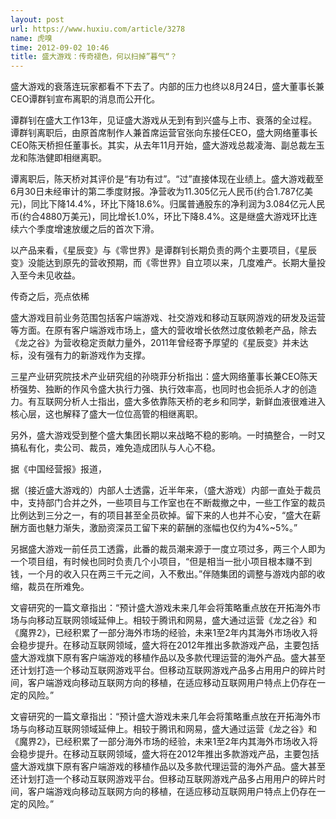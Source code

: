 ```yaml
---
layout: post
url: https://www.huxiu.com/article/3278
name: 虎嗅
time: 2012-09-02 10:46
title: 盛大游戏：传奇褪色，何以扫掉”暮气“？
---
```

盛大游戏的衰落连玩家都看不下去了。内部的压力也终以8月24日，盛大董事长兼CEO谭群钊宣布离职的消息而公开化。

谭群钊在盛大工作13年，见证盛大游戏从无到有到兴盛与上市、衰落的全过程。谭群钊离职后，由原首席制作人兼首席运营官张向东接任CEO，盛大网络董事长CEO陈天桥担任董事长。其实，从去年11月开始，盛大游戏总裁凌海、副总裁左玉龙和陈浩健即相继离职。

谭离职后，陈天桥对其评价是“有功有过”。“过”直接体现在业绩上。盛大游戏截至6月30日未经审计的第二季度财报。净营收为11.305亿元人民币(约合1.787亿美元)，同比下降14.4%，环比下降18.6%。归属普通股东的净利润为3.084亿元人民币(约合4880万美元)，同比增长1.0%，环比下降8.4%。这是继盛大游戏环比连续六个季度增速放缓之后的首次下滑。

以产品来看，《星辰变》与《零世界》是谭群钊长期负责的两个主要项目，《星辰变》没能达到原先的营收预期，而《零世界》自立项以来，几度难产。长期大量投入至今未见收益。

传奇之后，亮点依稀

盛大游戏目前业务范围包括客户端游戏、社交游戏和移动互联网游戏的研发及运营等方面。在原有客户端游戏市场上，盛大的营收增长依然过度依赖老产品，除去《龙之谷》为营收稳定贡献力量外，2011年曾经寄予厚望的《星辰变》并未达标，没有强有力的新游戏作为支撑。

三星产业研究院技术产业研究组的孙晓菲分析指出：盛大网络董事长兼CEO陈天桥强势、独断的作风令盛大执行力强、执行效率高，也同时也会扼杀人才的创造力。有互联网分析人士指出，盛大多依靠陈天桥的老乡和同学，新鲜血液很难进入核心层，这也解释了盛大一位位高管的相继离职。

另外，盛大游戏受到整个盛大集团长期以来战略不稳的影响。一时搞整合，一时又搞私有化，卖公司、裁员，难免造成团队与人心不稳。

据《中国经营报》报道，

据（接近盛大游戏的）内部人士透露，近半年来，（盛大游戏）内部一直处于裁员中，支持部门合并之外，一些项目与工作室也在不断裁撤之中，一些工作室的裁员比例达到三分之一，有的项目甚至全员砍掉。留下来的人也并不心安，“盛大在薪酬方面也魅力渐失，激励资深员工留下来的薪酬的涨幅也仅约为4%~5%。”

另据盛大游戏一前任员工透露，此番的裁员潮来源于一度立项过多，两三个人即为一个项目组，有时候也同时负责几个小项目，“但是相当一批小项目根本赚不到钱，一个月的收入只在两三千元之间，入不敷出。”伴随集团的调整与游戏内部的收缩，裁员在所难免。

文睿研究的一篇文章指出：“预计盛大游戏未来几年会将策略重点放在开拓海外市场与向移动互联网领域延伸上。相较于腾讯和网易，盛大通过运营《龙之谷》和《魔界2》，已经积累了一部分海外市场的经验，未来1至2年内其海外市场收入将会稳步提升。在移动互联网领域，盛大将在2012年推出多款游戏产品，主要包括盛大游戏旗下原有客户端游戏的移植作品以及多款代理运营的海外产品。盛大甚至还计划打造一个移动互联网游戏平台。但移动互联网游戏产品多占用用户的碎片时间，客户端游戏向移动互联网方向的移植，在适应移动互联网用户特点上仍存在一定的风险。”

文睿研究的一篇文章指出：“预计盛大游戏未来几年会将策略重点放在开拓海外市场与向移动互联网领域延伸上。相较于腾讯和网易，盛大通过运营《龙之谷》和《魔界2》，已经积累了一部分海外市场的经验，未来1至2年内其海外市场收入将会稳步提升。在移动互联网领域，盛大将在2012年推出多款游戏产品，主要包括盛大游戏旗下原有客户端游戏的移植作品以及多款代理运营的海外产品。盛大甚至还计划打造一个移动互联网游戏平台。但移动互联网游戏产品多占用用户的碎片时间，客户端游戏向移动互联网方向的移植，在适应移动互联网用户特点上仍存在一定的风险。”

